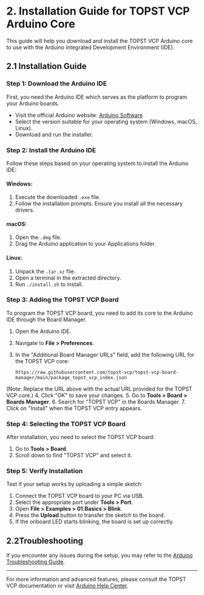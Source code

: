 # 2. Installation Guide for TOPST VCP Arduino Core

This guide will help you download and install the TOPST VCP Arduino core to use with the Arduino Integrated Development Environment (IDE).

## 2.1 Installation Guide

### Step 1: Download the Arduino IDE

First, you need the Arduino IDE which serves as the platform to program your Arduino boards.

- Visit the official Arduino website: [Arduino Software](https://www.arduino.cc/en/software)
- Select the version suitable for your operating system (Windows, macOS, Linux).
- Download and run the installer.

### Step 2: Install the Arduino IDE

Follow these steps based on your operating system to install the Arduino IDE:

#### Windows:
1. Execute the downloaded `.exe` file.
2. Follow the installation prompts. Ensure you install all the necessary drivers.

#### macOS:
1. Open the `.dmg` file.
2. Drag the Arduino application to your Applications folder.

#### Linux:
1. Unpack the `.tar.xz` file.
2. Open a terminal in the extracted directory.
3. Run `./install.sh` to install.

### Step 3: Adding the TOPST VCP Board

To program the TOPST VCP board, you need to add its core to the Arduino IDE through the Board Manager.

1. Open the Arduino IDE.
2. Navigate to **File > Preferences**.
3. In the "Additional Board Manager URLs" field, add the following URL for the TOPST VCP core:

    ```
    https://raw.githubusercontent.com/topst-vcp/topst-vcp-board-manager/main/package_topst_vcp_index.json
    ```

(Note: Replace the URL above with the actual URL provided for the TOPST VCP core.)
4. Click "OK" to save your changes.
5. Go to **Tools > Board > Boards Manager**.
6. Search for "TOPST VCP" in the Boards Manager.
7. Click on "Install" when the TOPST VCP entry appears.

### Step 4: Selecting the TOPST VCP Board

After installation, you need to select the TOPST VCP board:

1. Go to **Tools > Board**.
2. Scroll down to find "TOPST VCP" and select it.

### Step 5: Verify Installation

Test if your setup works by uploading a simple sketch:

1. Connect the TOPST VCP board to your PC via USB.
2. Select the appropriate port under **Tools > Port**.
3. Open **File > Examples > 01.Basics > Blink**.
4. Press the **Upload** button to transfer the sketch to the board.
5. If the onboard LED starts blinking, the board is set up correctly.

## 2.2Troubleshooting

If you encounter any issues during the setup, you may refer to the [Arduino Troubleshooting Guide](https://www.arduino.cc/en/Guide/Troubleshooting).

---

For more information and advanced features, please consult the TOPST VCP documentation or visit [Arduino Help Center](https://support.arduino.cc/hc/en-us).
